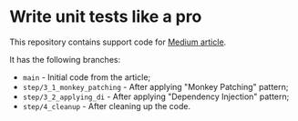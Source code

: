# Write unit tests like a pro

This repository contains support code for [Medium article](https://ikhrustalev.medium.com/write-unit-tests-like-a-pro-752b3400d).

It has the following branches:
- `main` - Initial code from the article;
- `step/3_1_monkey_patching` - After applying "Monkey Patching" pattern;
- `step/3_2_applying_di` - After applying "Dependency Injection" pattern;
- `step/4_cleanup` - After cleaning up the code.
